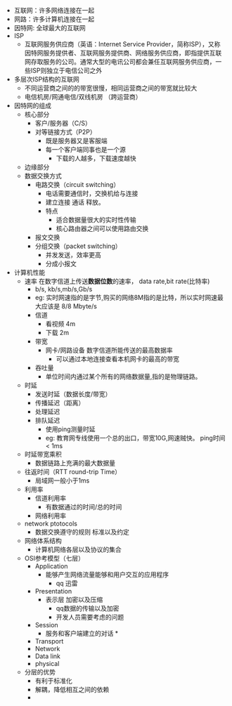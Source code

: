   * 互联网：许多网络连接在一起
  * 网路：许多计算机连接在一起
  * 因特网: 全球最大的互联网
  * ISP
    * 互联网服务供应商（英语：Internet Service Provider，简称ISP），又称因特网服务提供者、互联网服务提供商、网络服务供应商，即指提供互联网存取服务的公司。通常大型的电讯公司都会兼任互联网服务供应商，一些ISP则独立于电信公司之外
  * 多层次ISP结构的互联网
    * 不同运营商之间的的带宽很慢，相同运营商之间的带宽就比较大
    * 电信机房/网通电信/双线机房 （跨运营商）
  * 因特网的组成
    * 核心部分
      * 客户/服务器（C/S）
      * 对等链接方式（P2P）
        * 既是服务器又是客服端
        * 每一个客户端同事也是一个源
          * 下载的人越多，下载速度越快
    * 边缘部分
    * 数据交换方式
      * 电路交换（circuit switching）
        * 电话需要通信时，交换机给与连接
        * 建立连接 通话 释放。 
        * 特点
          * 适合数据量很大的实时性传输
          * 核心路由器之间可以使用路由交换
      * 报文交换
      * 分组交换（packet switching）
        * 并发发送，效率更高
        * 分成小报文
  * 计算机性能
    * 速率 在数字信道上传送**数据位数**的速率， data rate,bit rate(比特率)
      * b/s, kb/s,mb/s,Gb/s
      * eg: 实时网速指的是字节,购买的网络8M指的是比特，所以实时网速最大应该是 8/8 Mbyte/s
      * 信道
        * 看视频 4m
        * 下载 2m
      * 带宽
        * 网卡/网路设备 数字信道所能传送的最高数据率
          * 可以通过本地连接查看本机网卡的最高的带宽
      * 吞吐量
        * 单位时间内通过某个所有的网络数据量,指的是物理链路。
    * 时延
      * 发送时延（数据长度/带宽）
      * 传播延迟（距离）
      * 处理延迟
      * 排队延迟
        * 使用ping测量时延
        * eg: 教育网专线使用一个总的出口，带宽10G,网速贼快。 ping时间< 1ms
    * 时延带宽乘积
      * 数据链路上充满的最大数据量
    * 往返时间（RTT round-trip Time）
      * 局域网一般小于1ms
    * 利用率
      * 信道利用率
        * 有数据通过的时间/总的时间
      * 网络利用率
    * network ptotocols
      * 数据交换遵守的规则 标准以及约定
    * 网络体系结构
      * 计算机网络各层以及协议的集合
    * OSI参考模型（七层）
      * Application
        * 能够产生网络流量能够和用户交互的应用程序
          * qq 迅雷
      * Presentation
        * 表示层 加密以及压缩
          * qq数据的传输以及加密
          * 开发人员需要考虑的问题
      * Session
        * 服务和客户端建立的对话
          * 
      * Transport
      * Network
      * Data link
      * physical
    * 分层的优势
      * 有利于标准化
      * 解耦，降低相互之间的依赖
      * 